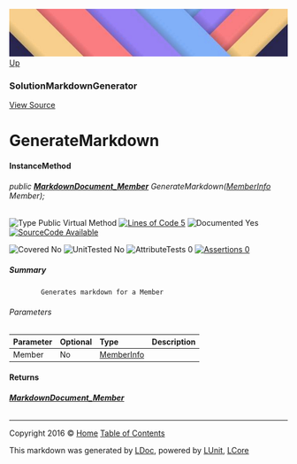 ![](../Content/LDoc-banner-small.png "")
[Up](SolutionMarkdownGenerator.md)

### SolutionMarkdownGenerator
[View Source](../Markdown/SolutionMarkdownGenerator.cs)

# GenerateMarkdown

#### InstanceMethod

###### public **[MarkdownDocument_Member](MarkdownDocument_Member.md)** GenerateMarkdown([MemberInfo](https://msdn.microsoft.com/en-us/library/system.reflection.memberinfo.aspx) Member);

![Type Public  Virtual Method](http://b.repl.ca/v1/Type-Public%20%20Virtual%20Method-blue.png "") [![Lines of Code 5](http://b.repl.ca/v1/Lines%20of%20Code-5-blue.png "")](../Markdown/SolutionMarkdownGenerator.cs#L311)    ![Documented Yes](http://b.repl.ca/v1/Documented-Yes-brightgreen.png "") [![SourceCode Available](http://b.repl.ca/v1/SourceCode-Available-brightgreen.png "")](../Markdown/SolutionMarkdownGenerator.cs#L311)

![Covered No](http://b.repl.ca/v1/Covered-No-red.png "") ![UnitTested No](http://b.repl.ca/v1/UnitTested-No-lightgrey.png "") ![AttributeTests 0](http://b.repl.ca/v1/AttributeTests-0-lightgrey.png "") [![Assertions 0](http://b.repl.ca/v1/Assertions-0-lightgrey.png "")](../Markdown/SolutionMarkdownGenerator.cs)

##### Summary

            Generates markdown for a Member
            

###### Parameters

Parameter | Optional | Type | Description
:---  | :---  | :---  | :--- 
Member | No | [MemberInfo](https://msdn.microsoft.com/en-us/library/system.reflection.memberinfo.aspx) | 


#### Returns

###### **[MarkdownDocument_Member](MarkdownDocument_Member.md)**



---

Copyright 2016 &copy; [Home](../../README.md) [Table of Contents](../../TableOfContents.md)

This markdown was generated by [LDoc](https://github.com/CodeSingularity/LDoc), powered by [LUnit](https://github.com/CodeSingularity/LUnit), [LCore](https://github.com/CodeSingularity/LCore)

